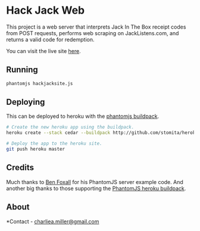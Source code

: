 Hack Jack Web
===================

This project is a web server that interprets Jack In The Box receipt codes from POST requests, 
performs web scraping on JackListens.com, and returns a valid code for redemption. 

You can visit the live site [here](https://sheltered-thicket-46039.herokuapp.com/). 

## Running 

```bash
phantomjs hackjacksite.js
```

## Deploying

This can be deployed to heroku with the [phantomjs buildpack](https://github.com/stomita/heroku-buildpack-phantomjs).

```bash
# Create the new heroku app using the buildpack.
heroku create --stack cedar --buildpack http://github.com/stomita/heroku-buildpack-phantomjs.git

# Deploy the app to the heroku site.
git push heroku master
```

## Credits
Much thanks to [Ben Foxall](https://github.com/benfoxall/phantomjs-webserver-example) for his PhantomJS server example code.
And another big thanks to those supporting the [PhantomJS heroku buildpack](https://github.com/stomita/heroku-buildpack-phantomjs).

## About
*Contact - charliea.miller@gmail.com